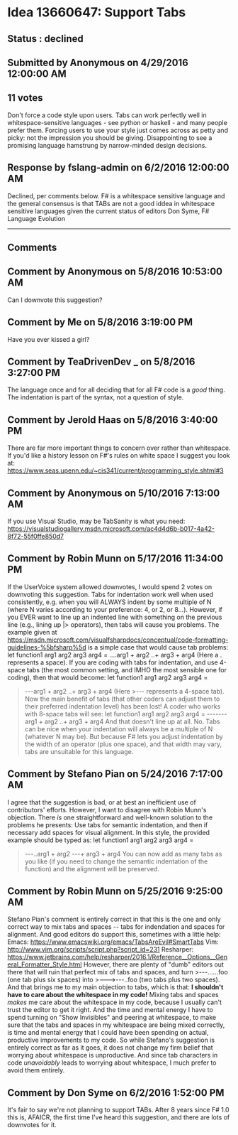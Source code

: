 # Idea 13660647: Support Tabs #

## Status : declined

## Submitted by Anonymous on 4/29/2016 12:00:00 AM

## 11 votes

Don't force a code style upon users. Tabs can work perfectly well in whitespace-sensitive languages - see python or haskell - and many people prefer them.
Forcing users to use your style just comes across as petty and picky: not the impression you should be giving. Disappointing to see a promising language hamstrung by narrow-minded design decisions.



## Response by fslang-admin on 6/2/2016 12:00:00 AM

Declined, per comments below. F# is a whitespace sensitive language and the general consensus is that TABs are not a good iddea in whitespace sensitive languages given the current status of editors
Don Syme, F# Language Evolution

------------------------
## Comments


## Comment by Anonymous on 5/8/2016 10:53:00 AM
Can I downvote this suggestion?


## Comment by Me on 5/8/2016 3:19:00 PM
Have you ever kissed a girl?


## Comment by TeaDrivenDev _ on 5/8/2016 3:27:00 PM
The language once and for all deciding that for all F# code is a *good* thing. The indentation is part of the syntax, not a question of style.


## Comment by Jerold Haas on 5/8/2016 3:40:00 PM
There are far more important things to concern over rather than whitespace.
If you'd like a history lesson on F#'s rules on white space I suggest you look at: https://www.seas.upenn.edu/~cis341/current/programming_style.shtml#3


## Comment by Anonymous on 5/10/2016 7:13:00 AM
If you use Visual Studio, may be TabSanity is what you need: https://visualstudiogallery.msdn.microsoft.com/ac4d4d6b-b017-4a42-8f72-55f0ffe850d7


## Comment by Robin Munn on 5/17/2016 11:34:00 PM
If the UserVoice system allowed downvotes, I would spend 2 votes on downvoting this suggestion.
Tabs for indentation work well when used consistently, e.g. when you will ALWAYS indent by some multiple of N (where N varies according to your preference: 4, or 2, or 8...). However, if you EVER want to line up an indented line with something on the previous line (e.g., lining up |> operators), then tabs will cause you problems. The example given at https://msdn.microsoft.com/visualfsharpdocs/conceptual/code-formatting-guidelines-%5bfsharp%5d is a simple case that would cause tab problems:
let function1 arg1 arg2 arg3 arg4 =
....arg1 + arg2
..+ arg3 + arg4
(Here a . represents a space). If you are coding with tabs for indentation, and use 4-space tabs (the most common setting, and IMHO the most sensible one for coding), then that would become:
let function1 arg1 arg2 arg3 arg4 =
>---arg1 + arg2
..+ arg3 + arg4
(Here >--- represents a 4-space tab). Now the main benefit of tabs (that other coders can adjust them to their preferred indentation level) has been lost! A coder who works with 8-space tabs will see:
let function1 arg1 arg2 arg3 arg4 =
>-------arg1 + arg2
..+ arg3 + arg4
And that doesn't line up at all.
No. Tabs can be nice when your indentation will always be a multiple of N (whatever N may be). But because F# lets you adjust indentation by the width of an operator (plus one space), and that width may vary, tabs are unsuitable for this language.


## Comment by Stefano Pian on 5/24/2016 7:17:00 AM
I agree that the suggestion is bad, or at best an inefficient use of contributors' efforts.
However, I want to disagree with Robin Munn's objection. There *is* one straightforward and well-known solution to the problems he presents:
Use tabs for semantic indentation, and then if necessary add spaces for visual alignment.
In this style, the provided example should be typed as:
let function1 arg1 arg2 arg3 arg4 =
>---..arg1 + arg2
>---+ arg3 + arg4
You can now add as many tabs as you like (if you need to change the semantic indentation of the function) and the alignment will be preserved.


## Comment by Robin Munn on 5/25/2016 9:25:00 AM
Stefano Pian's comment is entirely correct in that this is the one and only correct way to mix tabs and spaces -- tabs for indendation and spaces for alignment. And good editors do support this, sometimes with a little help:
Emacs: https://www.emacswiki.org/emacs/TabsAreEvil#SmartTabs
Vim: http://www.vim.org/scripts/script.php?script_id=231
Resharper: https://www.jetbrains.com/help/resharper/2016.1/Reference__Options__General_Formatter_Style.html
However, there are plenty of "dumb" editors out there that will ruin that perfect mix of tabs and spaces, and turn >---......foo (one tab plus six spaces) into >--->---..foo (two tabs plus two spaces). And that brings me to my main objection to tabs, which is that:
**I shouldn't have to care about the whitespace in my code!**
Mixing tabs and spaces *makes* me care about the whitespace in my code, because I usually can't trust the editor to get it right. And the time and mental energy I have to spend turning on "Show Invisibles" and peering at whitespace, to make sure that the tabs and spaces in my whitespace are being mixed correctly, is time and mental energy that I could have been spending on actual, productive improvements to my code.
So while Stefano's suggestion is entirely correct as far as it goes, it does not change my firm belief that worrying about whitespace is unproductive. And since tab characters in code *unavoidably* leads to worrying about whitespace, I much prefer to avoid them entirely.


## Comment by Don Syme on 6/2/2016 1:52:00 PM
It's fair to say we're not planning to support TABs. After 8 years since F# 1.0 this is, AFAICR, the first time I've heard this suggestion, and there are lots of downvotes for it.


